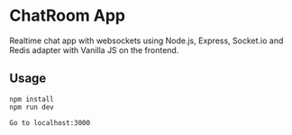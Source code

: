 # ChatRoom App
Realtime chat app with websockets using Node.js, Express, Socket.io and Redis adapter with Vanilla JS on the frontend.

## Usage
```
npm install
npm run dev

Go to localhost:3000
```
